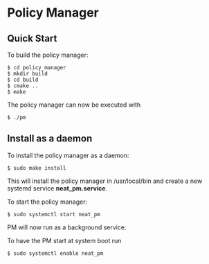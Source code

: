 
# Policy Manager

## Quick Start

To build the policy manager:

```
$ cd policy_manager
$ mkdir build
$ cd build
$ cmake ..
$ make
```

The policy manager can now be executed with

```
$ ./pm
```

## Install as a daemon

To install the policy manager as a daemon:

```
$ sudo make install
```

This will install the policy manager in /usr/local/bin and create a new systemd service **neat_pm.service**.

To start the policy manager:

```
$ sudo systemctl start neat_pm
```

PM will now run as a background service.

To have the PM start at system boot run

```
$ sudo systemctl enable neat_pm
```
